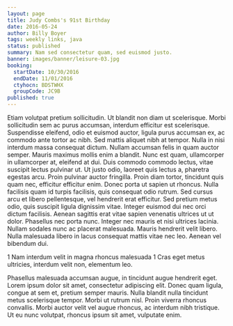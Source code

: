 ```yaml
---
layout: page
title: Judy Combs's 91st Birthday
date: 2016-05-24
author: Billy Boyer
tags: weekly links, java
status: published
summary: Nam sed consectetur quam, sed euismod justo.
banner: images/banner/leisure-03.jpg
booking:
  startDate: 10/30/2016
  endDate: 11/01/2016
  ctyhocn: BDSTWHX
  groupCode: JC9B
published: true
---
```

Etiam volutpat pretium sollicitudin. Ut blandit non diam ut scelerisque. Morbi sollicitudin sem ac purus accumsan, interdum efficitur est scelerisque. Suspendisse eleifend, odio et euismod auctor, ligula purus accumsan ex, ac commodo ante tortor ac nibh. Sed mattis aliquet nibh at tempor. Nulla in nisi interdum massa consequat dictum. Nullam accumsan felis in quam auctor semper. Mauris maximus mollis enim a blandit. Nunc est quam, ullamcorper in ullamcorper at, eleifend at dui. Duis commodo commodo lectus, vitae suscipit lectus pulvinar ut. Ut justo odio, laoreet quis lectus a, pharetra egestas arcu. Proin pulvinar auctor fringilla. Proin diam tortor, tincidunt quis quam nec, efficitur efficitur enim.
Donec porta ut sapien ut rhoncus. Nulla facilisis quam id turpis facilisis, quis consequat odio rutrum. Sed cursus arcu et libero pellentesque, vel hendrerit erat efficitur. Sed pretium metus odio, quis suscipit ligula dignissim vitae. Integer euismod dui nec orci dictum facilisis. Aenean sagittis erat vitae sapien venenatis ultrices ut ut dolor. Phasellus nec porta nunc. Integer nec mauris et nisi ultrices lacinia. Nullam sodales nunc ac placerat malesuada. Mauris hendrerit velit libero. Nulla malesuada libero in lacus consequat mattis vitae nec leo. Aenean vel bibendum dui.

1 Nam interdum velit in magna rhoncus malesuada
1 Cras eget metus ultricies, interdum velit non, elementum leo.

Phasellus malesuada accumsan augue, in tincidunt augue hendrerit eget. Lorem ipsum dolor sit amet, consectetur adipiscing elit. Donec quam ligula, congue at sem et, pretium semper mauris. Nulla blandit nulla tincidunt metus scelerisque tempor. Morbi ut rutrum nisl. Proin viverra rhoncus convallis. Morbi auctor velit vel augue rhoncus, ac interdum nibh tristique. Ut eu nunc volutpat, rhoncus ipsum sit amet, vulputate enim.
